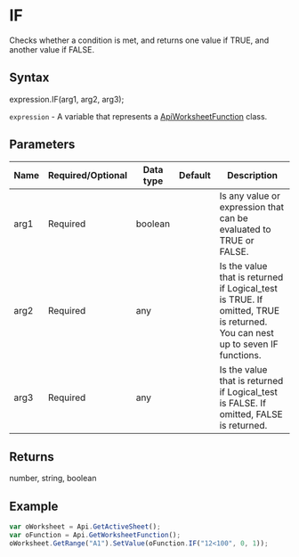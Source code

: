 # IF

Checks whether a condition is met, and returns one value if TRUE, and another value if FALSE.

## Syntax

expression.IF(arg1, arg2, arg3);

`expression` - A variable that represents a [ApiWorksheetFunction](../ApiWorksheetFunction.md) class.

## Parameters

| **Name** | **Required/Optional** | **Data type** | **Default** | **Description** |
| ------------- | ------------- | ------------- | ------------- | ------------- |
| arg1 | Required | boolean |  | Is any value or expression that can be evaluated to TRUE or FALSE. |
| arg2 | Required | any |  | Is the value that is returned if Logical_test is TRUE. If omitted, TRUE is returned. You can nest up to seven IF functions. |
| arg3 | Required | any |  | Is the value that is returned if Logical_test is FALSE. If omitted, FALSE is returned. |

## Returns

number, string, boolean

## Example



```javascript
var oWorksheet = Api.GetActiveSheet();
var oFunction = Api.GetWorksheetFunction();
oWorksheet.GetRange("A1").SetValue(oFunction.IF("12<100", 0, 1));
```
